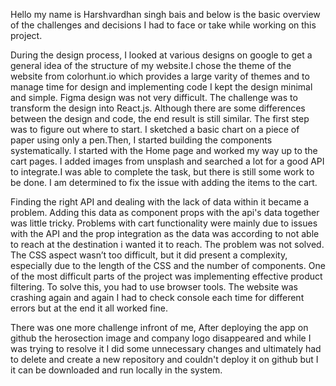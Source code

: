 Hello my name is Harshvardhan singh bais and below is the basic overview of the challenges and decisions I had to face or take while working on this project.

During the design process, I looked at various designs on google to get a general idea of the structure of my website.I chose the theme of the website from colorhunt.io which provides a large varity of themes and to manage time for design and implementing code I kept the design minimal and simple. Figma design was not very difficult.
The challenge was to transform the design into React.js. Although there are some differences between the design and code, the end result is still similar.
The first step was to figure out where to start. I sketched a basic chart on a piece of paper using only a pen.Then, I started building the components systematically. I started with the Home page and worked my way up to the cart pages. I added images from unsplash and searched a lot for a good API to integrate.I was able to complete the task, but there is still some work to be done. I am determined to fix the issue with adding the items to the cart.

Finding the right API and dealing with the lack of data within it became a problem. Adding this data as component props with the api's data together was little tricky.
Problems with cart functionality were mainly due to issues with the API and the prop integration as the data was according to not able to reach at the destination i wanted it to reach. The problem was not solved.
The CSS aspect wasn’t too difficult, but it did present a complexity, especially due to the length of the CSS and the number of components.
One of the most difficult parts of the project was implementing effective product filtering. To solve this, you had to use browser tools. The website was crashing again and again I had to check console each time for different errors but at the end it all worked fine.

There was one more challenge infront of me, After deploying the app on github the herosection image and company logo disappeared and while I was trying to resolve it I did some unnecessary changes and ultimately had to delete and create a new repository and couldn't deploy it on github but I it can be downloaded and run locally in the system.



